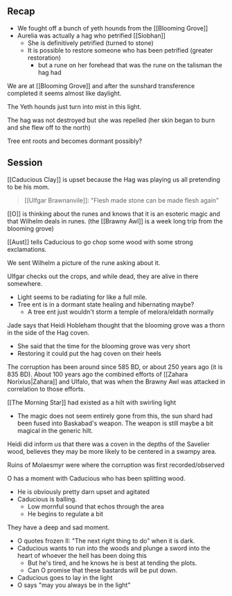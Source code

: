 ## Recap
- We fought off a bunch of yeth hounds from the [[Blooming Grove]]
- Aurelia was actually a hag who petrified [[Siobhan]]
	- She is definitively petrified (turned to stone)
	- It is possible to restore someone who has been petrified (greater restoration)
		- but a rune on her forehead that was the rune on the talisman the hag had

We are at [[Blooming Grove]] and after the sunshard transference completed it seems almost like daylight.

The Yeth hounds just turn into mist in this light.

The hag was not destroyed but she was repelled (her skin began to burn and she flew off to the north)

Tree ent roots and becomes dormant possibly?
## Session
[[Caducious Clay]] is upset because the Hag was playing us all pretending to be his mom.

> [[Ulfgar Brawnanvile]]: "Flesh made stone can be made flesh again"

[[O]] is thinking about the runes and knows that it is an esoteric magic and that Wilhelm deals in runes. (the [[Brawny Awl]] is a week long trip from the blooming grove)

[[Aust]] tells Caducious to go chop some wood with some strong exclamations. 

We sent Wilhelm a picture of the rune asking about it.

Ulfgar checks out the crops, and while dead, they are alive in there somewhere.
- Light seems to be radiating for like a full mile. 
- Tree ent is in a dormant state healing and hibernating maybe?
	- A tree ent just wouldn't storm a temple of melora/eldath normally

Jade says that Heidi Hobleham thought that the blooming grove was a thorn in the side of the Hag coven.
- She said that the time for the blooming grove was very short
- Restoring it could put the hag coven on their heels

The corruption has been around since 585 BD, or about 250 years ago (it is 835 BD). About 100 years ago the combined efforts of [[Zahara Norixius|Zahara]] and Ulfalo, that was when the Brawny Awl was attacked in correlation to those efforts.

[[The Morning Star]] had existed as a hilt with swirling light
- The magic does not seem entirely gone from this, the sun shard had been fused into Baskabad's weapon. The weapon is still maybe a bit magical in the generic hilt. 

Heidi did inform us that there was a coven in the depths of the Savelier wood, believes they may be more likely to be centered in a swampy area.

Ruins of Molaesmyr were where the corruption was first recorded/observed

O has a moment with Caducious who has been splitting wood.
- He is obviously pretty darn upset and agitated
- Caducious is balling.
	- Low mornful sound that echos through the area
	- He begins to regulate a bit

They have a deep and sad moment. 
- O quotes frozen II: "The next right thing to do" when it is dark.
- Caducious wants to run into the woods and plunge a sword into the heart of whoever the hell has been doing this
	- But he's tired, and he knows he is best at tending the plots.
	- Can O promise that these bastards will be put down.
- Caducious goes to lay in the light
- O says "may you always be in the light"

